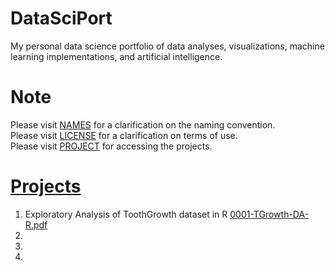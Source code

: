 # DataSciPort
My personal data science portfolio of data analyses, visualizations, machine learning implementations, and artificial intelligence.

# Note
Please visit [NAMES](https://github.com/ykashou92/DataSciPort/blob/master/NAMES.md) for a clarification on the naming convention.  
Please visit [LICENSE](https://github.com/ykashou92/DataSciPort/blob/master/LICENSE) for a clarification on terms of use.  
Please visit [PROJECT](https://github.com/ykashou92/DataSciPort/tree/master/PROJECT) for accessing the projects.  

# [Projects](https://github.com/ykashou92/DataSciPort/tree/master/PROJECT)
1. Exploratory Analysis of ToothGrowth dataset in R [0001-TGrowth-DA-R.pdf](https://github.com/ykashou92/DataSciPort/blob/master/PROJECT/0001-TGrowth-DA-R.pdf)  
2.
3.
4.
